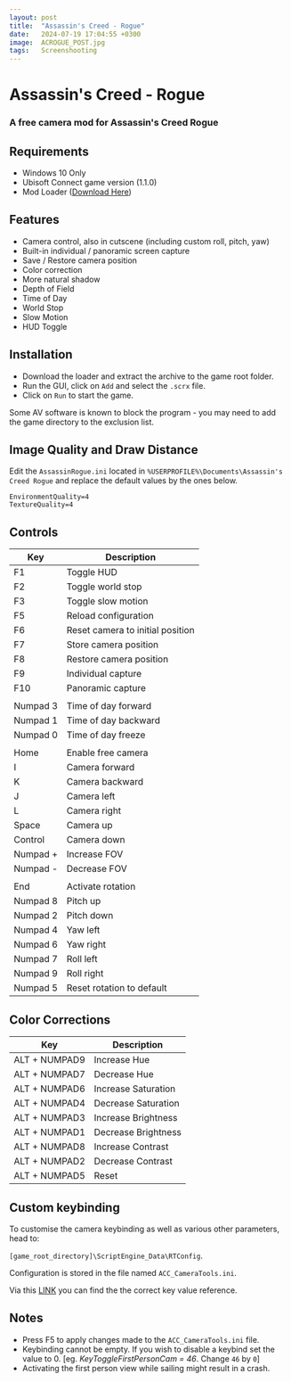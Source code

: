 ```yaml
---
layout: post
title:  "Assassin's Creed - Rogue"
date:   2024-07-19 17:04:55 +0300
image:  ACROGUE_POST.jpg
tags:   Screenshooting
---
```


# Assassin's Creed - Rogue

### A free camera mod for Assassin's Creed Rogue

## Requirements
- Windows 10 Only
- Ubisoft Connect game version (1.1.0)
- Mod Loader ([Download Here](https://github.com/LionAG/ScriptEngine/releases/latest))

## Features
- Camera control, also in cutscene (including custom roll, pitch, yaw)
- Built-in individual / panoramic screen capture 
- Save / Restore camera position
- Color correction
- More natural shadow
- Depth of Field
- Time of Day
- World Stop
- Slow Motion
- HUD Toggle
  
## Installation

- Download the loader and extract the archive to the game root folder.
- Run the GUI, click on `Add` and select the `.scrx` file.
- Click on `Run` to start the game.

Some AV software is known to block the program - you may need to add the game directory to the exclusion list.

## Image Quality and Draw Distance

Edit the `AssassinRogue.ini` located in `%USERPROFILE%\Documents\Assassin's Creed Rogue` and replace the default values by the ones below.

```
EnvironmentQuality=4
TextureQuality=4
```

## Controls

| Key | Description |
| --|-- |
| F1				| Toggle HUD |
| F2				| Toggle world stop |
| F3				| Toggle slow motion  |
| F5				| Reload configuration | 
| F6				| Reset camera to initial position |
| F7				| Store camera position |
| F8				| Restore camera position |
| F9				| Individual capture |
| F10				| Panoramic capture |
||
| Numpad 3			| Time of day forward |
| Numpad 1			| Time of day backward |
| Numpad 0			| Time of day freeze |
||
| Home				| Enable free camera |
| I					| Camera forward |
| K					| Camera backward  |
| J					| Camera left  |
| L					| Camera right |
| Space				| Camera up |
| Control				| Camera down |
| Numpad +			| Increase FOV |
| Numpad -			| Decrease FOV |
||
| End				| Activate rotation |
| Numpad 8			| Pitch up |
| Numpad 2			| Pitch down |
| Numpad 4			| Yaw left |
| Numpad 6			| Yaw right |
| Numpad 7			| Roll left |
| Numpad 9			| Roll right |
| Numpad 5			| Reset rotation to default |

## Color Corrections

| Key | Description |
| --|-- |
|ALT + NUMPAD9  |Increase Hue|
|ALT + NUMPAD7  |Decrease Hue|
|ALT + NUMPAD6  |Increase Saturation|
|ALT + NUMPAD4  |Decrease Saturation|
|ALT + NUMPAD3  |Increase Brightness|
|ALT + NUMPAD1  |Decrease Brightness|
|ALT + NUMPAD8  |Increase Contrast|
|ALT + NUMPAD2  |Decrease Contrast|
|ALT + NUMPAD5  |Reset|

## Custom keybinding

To customise the camera keybinding as well as various other parameters, head to:


`[game_root_directory]\ScriptEngine_Data\RTConfig`.


Configuration is stored in the file named `ACC_CameraTools.ini`.

Via this [LINK](https://cherrytree.at/misc/vk.htm) you can find the the correct key value reference.
</br>

## Notes
* Press F5 to apply changes made to the `ACC_CameraTools.ini` file.
* Keybinding cannot be empty. If you wish to disable a keybind set the value to 0. [eg. *KeyToggleFirstPersonCam = 46*. Change `46` by `0`] 
* Activating the first person view while sailing might result in a crash.
